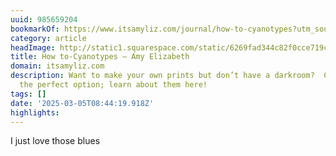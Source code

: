 ```yaml
---
uuid: 985659204
bookmarkOf: https://www.itsamyliz.com/journal/how-to-cyanotypes?utm_source=substack&utm_medium=email
category: article
headImage: http://static1.squarespace.com/static/6269fad344c82f0cce719c2e/6366e81a2ff5e829c33876e9/63d7ff56fef7034e33c4d916/1738075497424/Scans-2.jpg?format=1500w
title: How to-Cyanotypes — Amy Elizabeth
domain: itsamyliz.com
description: Want to make your own prints but don’t have a darkroom?  Cyanotypes are
  the perfect option; learn about them here!
tags: []
date: '2025-03-05T08:44:19.918Z'
highlights:
---
```


I just love those blues

